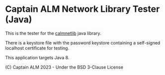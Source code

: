 # Captain ALM Network Library Tester (Java)

This is the tester for the [calmnetlib](https://code.mrmelon54.com/alfred/calmnetlib) java library.

There is a keystore file with the password keystore containing a self-signed localhost certificate for testing.

This application targets Java 8.

(C) Captain ALM 2023 - Under the BSD 3-Clause License
